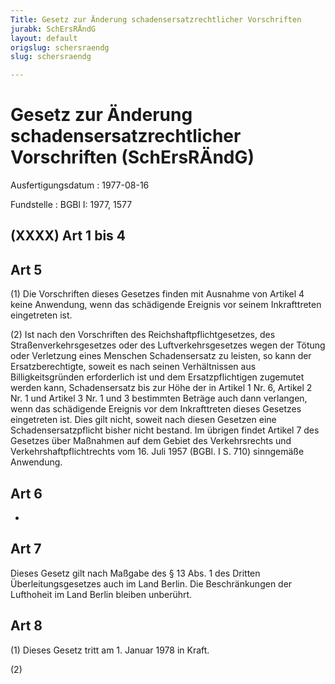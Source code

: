 ```yaml
---
Title: Gesetz zur Änderung schadensersatzrechtlicher Vorschriften
jurabk: SchErsRÄndG
layout: default
origslug: schersraendg
slug: schersraendg

---
```


# Gesetz zur Änderung schadensersatzrechtlicher Vorschriften (SchErsRÄndG)

Ausfertigungsdatum
:   1977-08-16

Fundstelle
:   BGBl I: 1977, 1577



## (XXXX) Art 1 bis 4



## Art 5

(1) Die Vorschriften dieses Gesetzes finden mit Ausnahme von Artikel 4
keine Anwendung, wenn das schädigende Ereignis vor seinem
Inkrafttreten eingetreten ist.

(2) Ist nach den Vorschriften des Reichshaftpflichtgesetzes, des
Straßenverkehrsgesetzes oder des Luftverkehrsgesetzes wegen der Tötung
oder Verletzung eines Menschen Schadensersatz zu leisten, so kann der
Ersatzberechtigte, soweit es nach seinen Verhältnissen aus
Billigkeitsgründen erforderlich ist und dem Ersatzpflichtigen
zugemutet werden kann, Schadensersatz bis zur Höhe der in Artikel 1
Nr. 6, Artikel 2 Nr. 1 und Artikel 3 Nr. 1 und 3 bestimmten Beträge
auch dann verlangen, wenn das schädigende Ereignis vor dem
Inkrafttreten dieses Gesetzes eingetreten ist. Dies gilt nicht, soweit
nach diesen Gesetzen eine Schadensersatzpflicht bisher nicht bestand.
Im übrigen findet Artikel 7 des Gesetzes über Maßnahmen auf dem Gebiet
des Verkehrsrechts und Verkehrshaftpflichtrechts vom 16. Juli 1957
(BGBl. I S. 710) sinngemäße Anwendung.


## Art 6

-


## Art 7

Dieses Gesetz gilt nach Maßgabe des § 13 Abs. 1 des Dritten
Überleitungsgesetzes auch im Land Berlin. Die Beschränkungen der
Lufthoheit im Land Berlin bleiben unberührt.


## Art 8

(1) Dieses Gesetz tritt am 1. Januar 1978 in Kraft.

(2)

